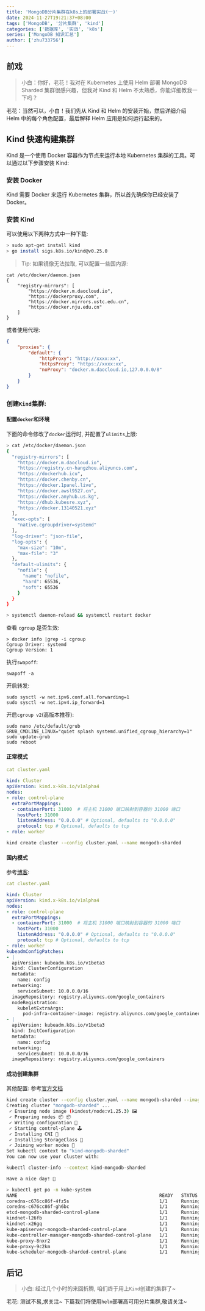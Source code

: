 ```yaml
---
title: 'MongoDB分片集群在k8s上的部署实战(一)'
date: 2024-11-27T19:21:37+08:00
tags: ['MongoDB', '分片集群', 'kind']
categories: ['数据库', '实战', 'k8s']
series: ['MongoDB 知识汇总']
author: ['zhu733756']
---
```


## 前戏

> 小白：你好，老花！我对在 Kubernetes 上使用 Helm 部署 MongoDB Sharded 集群很感兴趣，但我对 Kind 和 Helm 不太熟悉，你能详细教我一下吗？

老花：当然可以，小白！我们先从 Kind 和 Helm 的安装开始，然后详细介绍 Helm 中的每个角色配置，最后解释 Helm 应用是如何运行起来的。

## Kind 快速构建集群

Kind 是一个使用 Docker 容器作为节点来运行本地 Kubernetes 集群的工具。可以通过以下步骤安装 Kind:

### 安装 Docker

Kind 需要 Docker 来运行 Kubernetes 集群，所以首先确保你已经安装了 Docker。

### 安装 Kind

可以使用以下两种方式中一种下载:

```bash
> sudo apt-get install kind
> go install sigs.k8s.io/kind@v0.25.0
```

> Tip: 如果镜像无法拉取, 可以配置一些国内源:

```
cat /etc/docker/daemon.json
{
    "registry-mirrors": [
        "https://docker.m.daocloud.io",
        "https://dockerproxy.com",
        "https://docker.mirrors.ustc.edu.cn",
        "https://docker.nju.edu.cn"
    ]
}
```

或者使用代理:

```json
{
	"proxies": {
		"default": {
			"httpProxy": "http://xxxx:xx",
			"httpsProxy": "https://xxxx:xx",
			"noProxy": "docker.m.daocloud.io,127.0.0.0/8"
		}
	}
}
```

### 创建`Kind`集群:

#### 配置`docker`和环境

下面的命令修改了`docker`运行时, 并配置了`ulimits`上限:

```bash
> cat /etc/docker/daemon.json
{
  "registry-mirrors": [
    "https://docker.m.daocloud.io",
    "https://registry.cn-hangzhou.aliyuncs.com",
    "https://dockerhub.icu",
    "https://docker.chenby.cn",
    "https://docker.1panel.live",
    "https://docker.awsl9527.cn",
    "https://docker.anyhub.us.kg",
    "https://dhub.kubesre.xyz",
    "https://docker.13140521.xyz"
  ],
  "exec-opts": [
    "native.cgroupdriver=systemd"
  ],
  "log-driver": "json-file",
  "log-opts": {
    "max-size": "10m",
    "max-file": "3"
  },
  "default-ulimits": {
    "nofile": {
      "name": "nofile",
      "hard": 65536,
      "soft": 65536
    }
  }
}

> systemctl daemon-reload && systemctl restart docker
```

查看 `cgroup` 是否生效:

```
> docker info |grep -i cgroup
Cgroup Driver: systemd
Cgroup Version: 1
```

执行`swapoff`:

```
swapoff -a
```

开启转发:

```
sudo sysctl -w net.ipv6.conf.all.forwarding=1
sudo sysctl -w net.ipv4.ip_forward=1
```

开启`cgroup v2`(高版本推荐):

```
sudo nano /etc/default/grub
GRUB_CMDLINE_LINUX="quiet splash systemd.unified_cgroup_hierarchy=1"
sudo update-grub
sudo reboot
```

#### 正常模式

```yaml
cat cluster.yaml

kind: Cluster
apiVersion: kind.x-k8s.io/v1alpha4
nodes:
- role: control-plane
  extraPortMappings:
  - containerPort: 31000  # 将主机 31000 端口映射到容器的 31000 端口
    hostPort: 31000
    listenAddress: "0.0.0.0" # Optional, defaults to "0.0.0.0"
    protocol: tcp # Optional, defaults to tcp
- role: worker
```

```bash
kind create cluster --config cluster.yaml --name mongodb-sharded
```

#### 国内模式

参考[博客](https://zhuanlan.zhihu.com/p/60464867):

```yaml
cat cluster.yaml

kind: Cluster
apiVersion: kind.x-k8s.io/v1alpha4
nodes:
- role: control-plane
  extraPortMappings:
  - containerPort: 31000  # 将主机 31000 端口映射到容器的 31000 端口
    hostPort: 31000
    listenAddress: "0.0.0.0" # Optional, defaults to "0.0.0.0"
    protocol: tcp # Optional, defaults to tcp
- role: worker
kubeadmConfigPatches:
- |
  apiVersion: kubeadm.k8s.io/v1beta3
  kind: ClusterConfiguration
  metadata:
    name: config
  networking:
    serviceSubnet: 10.0.0.0/16
  imageRepository: registry.aliyuncs.com/google_containers
  nodeRegistration:
    kubeletExtraArgs:
      pod-infra-container-image: registry.aliyuncs.com/google_containers/pause:3.1
- |
  apiVersion: kubeadm.k8s.io/v1beta3
  kind: InitConfiguration
  metadata:
    name: config
  networking:
    serviceSubnet: 10.0.0.0/16
  imageRepository: registry.aliyuncs.com/google_containers
```

#### 成功创建集群

其他配置: 参考[官方文档](https://kubernetes.io/docs/reference/config-api/kubelet-config.v1beta1/)

```bash
kind create cluster --config cluster.yaml --name mongodb-sharded --image kindest/node:v1.25.3
Creating cluster "mongodb-sharded" ...
 ✓ Ensuring node image (kindest/node:v1.25.3) 🖼
 ✓ Preparing nodes 📦 📦
 ✓ Writing configuration 📜
 ✓ Starting control-plane 🕹️
 ✓ Installing CNI 🔌
 ✓ Installing StorageClass 💾
 ✓ Joining worker nodes 🚜
Set kubectl context to "kind-mongodb-sharded"
You can now use your cluster with:

kubectl cluster-info --context kind-mongodb-sharded

Have a nice day! 👋

> kubectl get po -n kube-system
NAME                                                    READY   STATUS    RESTARTS      AGE
coredns-c676cc86f-4fz5s                                 1/1     Running   1 (58m ago)   71m
coredns-c676cc86f-gh6bc                                 1/1     Running   1 (58m ago)   71m
etcd-mongodb-sharded-control-plane                      1/1     Running   0             58m
kindnet-l26fb                                           1/1     Running   1 (58m ago)   71m
kindnet-x26gq                                           1/1     Running   1 (58m ago)   71m
kube-apiserver-mongodb-sharded-control-plane            1/1     Running   0             58m
kube-controller-manager-mongodb-sharded-control-plane   1/1     Running   1 (58m ago)   71m
kube-proxy-8nxr2                                        1/1     Running   8 (60m ago)   71m
kube-proxy-9c2km                                        1/1     Running   8 (59m ago)   71m
kube-scheduler-mongodb-sharded-control-plane            1/1     Running   1 (58m ago)   71m
```

## 后记

> 小白: 经过几个小时的来回折腾, 咱们终于用上`Kind`创建的集群了~ 

老花: 测试不易,求关注~ 下篇我们将使用`helm`部署高可用分片集群,敬请关注~
